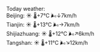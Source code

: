 Today weather:  
Beijing: ☀️ 🌡️+7°C 🌬️↓7km/h  
Tianjin: ☀️ 🌡️+13°C 🌬️→7km/h  
Shijiazhuang: ☀️ 🌡️+12°C 🌬️↗6km/h  
Tangshan: ☀️ 🌡️+11°C 🌬️↘12km/h  
